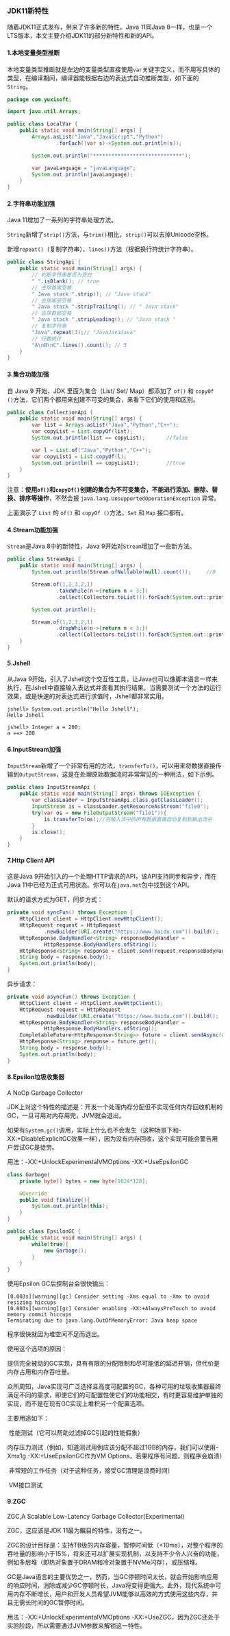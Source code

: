 ### JDK11新特性

随着JDK11正式发布，带来了许多新的特性。Java 11同Java 8一样，也是一个LTS版本，本文主要介绍JDK11的部分新特性和新的API。

#### 1.本地变量类型推断

本地变量类型推断就是左边的变量类型直接使用`var`关键字定义，而不用写具体的类型，在编译期间，编译器能根据右边的表达式自动推断类型，如下面的`String`。

```java
package com.yuxisoft;

import java.util.Arrays;

public class LocalVar {
    public static void main(String[] args) {
        Arrays.asList("Java","JavaScript","Python")
                .forEach((var s)->System.out.println(s));

        System.out.println("*****************************");

        var javaLanguage = "javaLanguage";
        System.out.println(javaLanguage);
    }
}

```

#### 2.字符串功能加强

Java 11增加了一系列的字符串处理方法。

`String`新增了`strip()`方法，与`trim()`相比，`strip()`可以去掉Unicode空格。

新增`repeat()`（复制字符串）、`lines()`方法（根据换行符统计字符串）。

```java
public class StringApi {
    public static void main(String[] args) {
        // 判断字符串是否为空白
        " ".isBlank(); // true
        // 去除首尾空格
        " Java stack ".strip(); // "Java stack"
        // 去除尾部空格
        " Java stack ".stripTrailing(); // " Java stack"
        // 去除首部空格
        " Java stack ".stripLeading(); // "Java stack "
        // 复制字符串
        "Java".repeat(3);// "JavaJavaJava"
        // 行数统计
        "A\nB\nC".lines().count(); // 3
    }
}
```

#### 3.集合功能加强

自 Java 9 开始，JDK 里面为集合（List/ Set/ Map）都添加了 `of()` 和 `copyOf ()`方法，它们两个都用来创建不可变的集合，来看下它们的使用和区别。

```java
public class CollectionApi {
    public static void main(String[] args) {
        var list = Arrays.asList("Java","Python","C++");
        var copyList = List.copyOf(list);
        System.out.println(list == copyList);       //false

        var l = List.of("Java","Python","C++");
        var copyList1 = List.copyOf(l);
        System.out.println(l == copyList1);         //true
    }
}
```

注意：**使用`of()`和`copyOf()`创建的集合为不可变集合，不能进行添加、删除、替换、排序等操作**，不然会报 `java.lang.UnsupportedOperationException` 异常。

上面演示了 `List` 的 `of()` 和 `copyOf ()`方法，`Set` 和 `Map` 接口都有。

#### 4.Stream功能加强

`Stream`是Java 8中的新特性，Java 9开始对`Stream`增加了一些新方法。

```java
public class StreamApi {
    public static void main(String[] args) {
        System.out.println(Stream.ofNullable(null).count());     //0

        Stream.of(1,2,3,2,1)
                .takeWhile(n->{return n < 3;})
                .collect(Collectors.toList()).forEach(System.out::print);  //12

        System.out.println();

        Stream.of(1,2,3,2,1)
                .dropWhile(n->{return n < 3;})
                .collect(Collectors.toList()).forEach(System.out::print);  //321
    }
}
```

#### 5.Jshell

从Java 9开始，引入了Jshell这个交互性工具，让Java也可以像脚本语言一样来执行，在Jshell中直接输入表达式并查看其执行结果。当需要测试一个方法的运行效果，或是快速的对表达式进行求值时，Jshell都非常实用。

```shell
jshell> System.out.println("Hello Jshell");
Hello Jshell

jshell> Integer a = 200;
a ==> 200
```

#### 6.InputStream加强

`InputStream`新增了一个非常有用的方法，`transferTo()`，可以用来将数据直接传输到`OutputStream`，这是在处理原始数据流时非常常见的一种用法，如下示例。

```java
public class InputStreamApi {
    public static void main(String[] args) throws IOException {
        var classLoader = InputStreamApi.class.getClassLoader();
        InputStream is = classLoader.getResourceAsStream("file0");
        try(var os = new FileOutputStream("file1")){
            is.transferTo(os);//将输入流中的所有数据直接自动复制到输出流中
        }
        is.close();
    }
}
```

#### 7.Http Client API

这是Java 9开始引入的一个处理HTTP请求的API，该API支持同步和异步，而在Java 11中已经为正式可用状态。你可以在`java.net`包中找到这个API。

默认的请求方式为GET，同步方式：

```java
private void syncFun() throws Exception {
    HttpClient client = HttpClient.newHttpClient();
    HttpRequest request = HttpRequest
            .newBuilder(URI.create("https://www.baidu.com")).build();
    HttpResponse.BodyHandler<String> responseBodyHandler =
            HttpResponse.BodyHandlers.ofString();
    HttpResponse<String> response = client.send(request,responseBodyHandler);
    String body = response.body();
    System.out.println(body);
}
```

异步请求：

```Java
private void asyncFun() throws Exception {
    HttpClient client = HttpClient.newHttpClient();
    HttpRequest request = HttpRequest
            .newBuilder(URI.create("https://www.baidu.com")).build();
    HttpResponse.BodyHandler<String> responseBodyHandler =
            HttpResponse.BodyHandlers.ofString();
    CompletableFuture<HttpResponse<String>> future = client.sendAsync(request,responseBodyHandler);
    HttpResponse<String> response = future.get();
    String body = response.body();
    System.out.println(body);
}
```

#### 8.Epsilon垃圾收集器

A NoOp Garbage Collector

JDK上对这个特性的描述是：开发一个处理内存分配但不实现任何内存回收机制的GC，一旦可用对内存用完，JVM就会退出。

如果有`System.gc()`调用，实际上什么也不会发生（这种场景下和-XX:+DisableExplicitGC效果一样），因为没有内存回收，这个实现可能会警告用户尝试GC是徒劳。

用法：-XX:+UnlockExperimentalVMOptions  -XX:+UseEpsilonGC

```java
class Garbage{
    private byte[] bytes = new byte[1024*128];

    @Override
    public void finalize(){
        System.out.println(this);
    }
}

public class EpsilonGC {
    public static void main(String[] args) {
        while(true){
            new Garbage();
        }
    }
}
```

使用Epsilon GC后控制台会很快输出：

```shell l
[0.003s][warning][gc] Consider setting -Xms equal to -Xmx to avoid resizing hiccups
[0.003s][warning][gc] Consider enabling -XX:+AlwaysPreTouch to avoid memory commit hiccups
Terminating due to java.lang.OutOfMemoryError: Java heap space
```

程序很快就因为堆空间不足而退出。

使用这个选项的原因：

提供完全被动的GC实现，具有有限的分配限制和尽可能低的延迟开销，但代价是内存占用和内存吞吐量。

众所周知，Java实现可广泛选择且高度可配置的GC，各种可用的垃圾收集器最终满足不同的需求，即使它们的可配置性使它们的功能相交，有时更容易维护单独的实现，而不是在现有GC实现上堆积另一个配置选项。

主要用途如下：

​	性能测试（它可以帮助过滤掉GC引起的性能假象）

​	内存压力测试（例如，知道测试用例应该分配不超过1GB的内存，我们可以使用-Xmx1g -XX:+UseEpsilonGC作为VM Options，若果程序有问题，则程序会崩溃）

​	非常短的工作任务（对于这种任务，接受GC清理是浪费时间）

​	VM接口测试

#### 9.ZGC

ZGC,A Scalable Low-Latency Garbage Collector(Experimental)

ZGC，这应该是JDK 11最为瞩目的特性，没有之一。

ZGC的设计目标是：支持TB级的内存容量，暂停时间低（<10ms），对整个程序的吞吐量的影响小于15%，将来还可以扩展实现机制，以支持不少令人兴奋的功能，例如多层堆（即热对象置于DRAM和冷对象置于NVMe闪存），或压缩堆。

GC是Java语言的主要优势之一，然而，当GC停顿时间太长，就会开始影响应用的响应时间，消除或减少GC停顿时长，Java将变得更强大。此外，现代系统中可用内存不断增长，用户和开发人员希望JVM能够以高效的方式使用这些内存，并且无需长时间的GC暂停时间。

用法：-XX:+UnlockExperimentalVMOptions -XX:+UseZGC，因为ZGC还处于实验阶段，所以需要通过JVM参数来解锁这一特性。